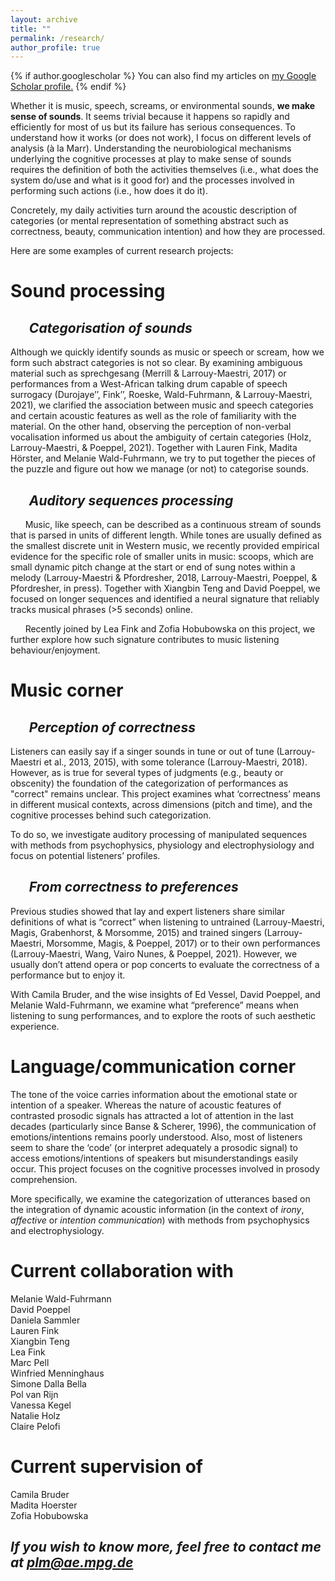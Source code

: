```yaml
---
layout: archive
title: ""
permalink: /research/
author_profile: true
---
```


{% if author.googlescholar %}
  You can also find my articles on <u><a href="{{author.googlescholar}}">my Google Scholar profile</a>.</u>
{% endif %}



Whether it is music, speech, screams, or environmental sounds, **we make sense of sounds**. It seems trivial because it happens so rapidly and efficiently for most of us but its failure has serious consequences. To understand how it works (or does not work), I focus on different levels of analysis (à la Marr). Understanding the neurobiological mechanisms underlying the cognitive processes at play to make sense of sounds requires the definition of both the activities themselves (i.e., what does the system do/use and what is it good for) and the processes involved in performing such actions (i.e., how does it do it).

Concretely, my daily activities turn around the acoustic description of categories (or mental representation of something abstract such as correctness, beauty, communication intention) and how they are processed.

Here are some examples of current research projects:



Sound processing
======

&nbsp;&nbsp;&nbsp;&nbsp;&nbsp;&nbsp;*Categorisation of sounds*
---------------

Although we quickly identify sounds as music or speech or scream, how we form such abstract categories is not so clear. By examining ambiguous material such as sprechgesang (Merrill & Larrouy-Maestri, 2017) or performances from a West-African talking drum capable of speech surrogacy (Durojaye’’, Fink’’, Roeske, Wald-Fuhrmann, & Larrouy-Maestri, 2021), we clarified the association between music and speech categories and certain acoustic features as well as the role of familiarity with the material. On the other hand, observing the perception of non-verbal vocalisation informed us about the ambiguity of certain categories (Holz, Larrouy-Maestri, & Poeppel, 2021).
Together with Lauren Fink, Madita Hörster, and Melanie Wald-Fuhrmann, we try to put together the pieces of the puzzle and figure out how we manage (or not) to categorise sounds. 

&nbsp;&nbsp;&nbsp;&nbsp;&nbsp;&nbsp;*Auditory sequences processing*
---------------

&nbsp;&nbsp;&nbsp;&nbsp;&nbsp;&nbsp;Music, like speech, can be described as a continuous stream of sounds that is parsed in units of different length. While tones are usually defined as the smallest discrete unit in Western music, we recently provided empirical evidence for the specific role of smaller units in music: scoops, which are small dynamic pitch change at the start or end of sung notes within a melody (Larrouy-Maestri & Pfordresher, 2018, Larrouy-Maestri, Poeppel, & Pfordresher, in press). Together with Xiangbin Teng and David Poeppel, we focused on longer sequences and identified a neural signature that reliably tracks musical phrases (>5 seconds) online.

&nbsp;&nbsp;&nbsp;&nbsp;&nbsp;&nbsp;Recently joined by Lea Fink and Zofia Hobubowska on this project, we further explore how such signature contributes to music listening behaviour/enjoyment.


Music corner
======

&nbsp;&nbsp;&nbsp;&nbsp;&nbsp;&nbsp;*Perception of correctness*
---------------

Listeners can easily say if a singer sounds in tune or out of tune (Larrouy-Maestri et al., 2013, 2015), with some tolerance (Larrouy-Maestri, 2018). However, as is true for several types of judgments (e.g., beauty or obscenity) the foundation of the categorization of performances as "correct" remains unclear. This project examines what ‘correctness’ means in different musical contexts, across dimensions (pitch and time), and the cognitive processes behind such categorization.

To do so, we investigate auditory processing of manipulated sequences with methods from psychophysics, physiology and electrophysiology and focus on potential listeners’ profiles.

&nbsp;&nbsp;&nbsp;&nbsp;&nbsp;&nbsp;*From correctness to preferences*
---------------

Previous studies showed that lay and expert listeners share similar definitions of what is “correct” when listening to untrained (Larrouy-Maestri, Magis, Grabenhorst, & Morsomme, 2015) and trained singers (Larrouy-Maestri, Morsomme, Magis, & Poeppel, 2017) or to their own performances (Larrouy-Maestri, Wang, Vairo Nunes, & Poeppel, 2021). However, we usually don’t attend opera or pop concerts to evaluate the correctness of a performance but to enjoy it. 

With Camila Bruder, and the wise insights of Ed Vessel, David Poeppel, and Melanie Wald-Fuhrmann, we examine what “preference” means when listening to sung performances, and to explore the roots of such aesthetic experience.


Language/communication corner
======

The tone of the voice carries information about the emotional state or intention of a speaker. Whereas the nature of acoustic features of contrasted prosodic signals has attracted a lot of attention in the last decades (particularly since Banse & Scherer, 1996), the communication of emotions/intentions remains poorly understood. Also, most of listeners seem to share the ‘code’ (or interpret adequately a prosodic signal) to access emotions/intentions of speakers but misunderstandings easily occur. This project focuses on the cognitive processes involved in prosody comprehension.

More specifically, we examine the categorization of utterances based on the integration of dynamic acoustic information (in the context of  <em>irony</em>, <em>affective</em> or <em>intention communication</em>) with methods from psychophysics and electrophysiology.


Current collaboration with
======

Melanie Wald-Fuhrmann<br />
David Poeppel<br />
Daniela Sammler<br />
Lauren Fink<br />
Xiangbin Teng<br />
Lea Fink<br />
Marc Pell<br />
Winfried Menninghaus<br />
Simone Dalla Bella<br />
Pol van Rijn<br />
Vanessa Kegel<br />
Natalie Holz<br />
Claire Pelofi<br />

Current supervision of
======

Camila Bruder<br />
Madita Hoerster<br />
Zofia Hobubowska<br />


*If you wish to know more, feel free to contact me at plm@ae.mpg.de*
---------------

